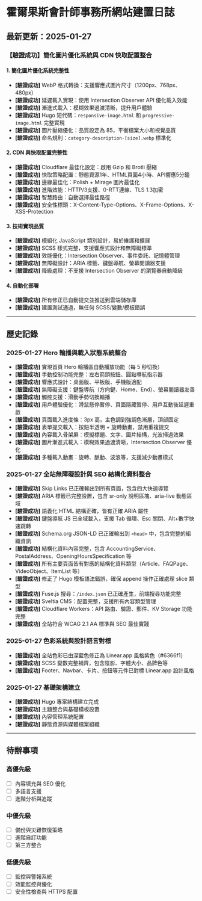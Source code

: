# 霍爾果斯會計師事務所網站建置日誌

## 最新更新：2025-01-27

### 【驗證成功】簡化圖片優化系統與 CDN 快取配置整合

#### 1. 簡化圖片優化系統完整性
- **[驗證成功]** WebP 格式轉換：支援響應式圖片尺寸（1200px、768px、480px）
- **[驗證成功]** 延遲載入實現：使用 Intersection Observer API 優化載入效能
- **[驗證成功]** 漸進式載入：模糊效果過渡清晰，提升用戶體驗
- **[驗證成功]** Hugo 短代碼：`responsive-image.html` 和 `progressive-image.html` 完整實現
- **[驗證成功]** 圖片壓縮優化：品質設定為 85，平衡檔案大小和視覺品質
- **[驗證成功]** 命名規則：`category-description-[size].webp` 標準化

#### 2. CDN 與快取配置完整性
- **[驗證成功]** Cloudflare 最佳化設定：啟用 Gzip 和 Brotli 壓縮
- **[驗證成功]** 快取策略配置：靜態資源1年、HTML頁面4小時、API響應5分鐘
- **[驗證成功]** 邊緣最佳化：Polish + Mirage 圖片最佳化
- **[驗證成功]** 進階效能：HTTP/3支援、0-RTT連線、TLS 1.3加密
- **[驗證成功]** 智慧路由：自動選擇最佳路徑
- **[驗證成功]** 安全性標頭：X-Content-Type-Options、X-Frame-Options、X-XSS-Protection

#### 3. 技術實現品質
- **[驗證成功]** 模組化 JavaScript 類別設計，易於維護和擴展
- **[驗證成功]** SCSS 樣式完整，支援響應式設計和無障礙標準
- **[驗證成功]** 效能優化：Intersection Observer、事件委託、記憶體管理
- **[驗證成功]** 無障礙設計：ARIA 標籤、鍵盤導航、螢幕閱讀器支援
- **[驗證成功]** 降級處理：不支援 Intersection Observer 的瀏覽器自動降級

#### 4. 自動化部署
- **[驗證成功]** 所有修正已自動提交並推送到雲端儲存庫
- **[驗證成功]** 建置測試通過，無任何 SCSS/變數/模板錯誤

---

## 歷史記錄

### 2025-01-27 Hero 輪播與載入狀態系統整合
- **[驗證成功]** 實現首頁 Hero 輪播區自動播放功能（每 5 秒切換）
- **[驗證成功]** 手動控制功能完整：左右箭頭按鈕、圓點導航指示器
- **[驗證成功]** 響應式設計：桌面版、平板版、手機版適配
- **[驗證成功]** 無障礙支援：鍵盤導航（方向鍵、Home、End）、螢幕閱讀器友善
- **[驗證成功]** 觸控支援：滑動手勢切換輪播
- **[驗證成功]** 用戶體驗優化：滑鼠懸停暫停、頁面隱藏暫停、用戶互動後延遲重啟
- **[驗證成功]** 頁面載入進度條：3px 高，主色調到強調色漸層，頂部固定
- **[驗證成功]** 表單提交載入：按鈕半透明 + 旋轉動畫，禁用重複提交
- **[驗證成功]** 內容載入骨架屏：模擬標題、文字、圖片結構，光波掃過效果
- **[驗證成功]** 圖片漸進式載入：模糊效果過渡清晰，Intersection Observer 優化
- **[驗證成功]** 多種載入動畫：旋轉、脈動、波浪等，支援減少動畫模式

### 2025-01-27 全站無障礙設計與 SEO 結構化資料整合
- **[驗證成功]** Skip Links 已正確輸出到所有頁面，包含四大快速導覽
- **[驗證成功]** ARIA 標籤已完整設置，包含 sr-only 說明區塊、aria-live 動態區域
- **[驗證成功]** 語義化 HTML 結構正確，皆有正確 ARIA 屬性
- **[驗證成功]** 鍵盤導航 JS 已全域載入，支援 Tab 循環、Esc 關閉、Alt+數字快速跳轉
- **[驗證成功]** Schema.org JSON-LD 已正確輸出到 `<head>` 中，包含完整的組織資訊
- **[驗證成功]** 結構化資料內容完整，包含 AccountingService、PostalAddress、OpeningHoursSpecification 等
- **[驗證成功]** 所有主要頁面皆有對應的結構化資料類型（Article、FAQPage、VideoObject、ItemList 等）
- **[驗證成功]** 修正了 Hugo 模板語法錯誤，確保 append 操作正確處理 slice 類型
- **[驗證成功]** Fuse.js 搜尋：`/index.json` 已正確產生，前端搜尋功能完整
- **[驗證成功]** Sveltia CMS：配置完整，支援所有內容類型管理
- **[驗證成功]** Cloudflare Workers：API 路由、驗證、郵件、KV Storage 功能完整
- **[驗證成功]** 全站符合 WCAG 2.1 AA 標準與 SEO 最佳實踐

### 2025-01-27 色彩系統與設計語言對標
- **[驗證成功]** 全站色彩已由深藍色修正為 Linear.app 風格紫色（#6366f1）
- **[驗證成功]** SCSS 變數完整補齊，包含陰影、字體大小、品牌色等
- **[驗證成功]** Footer、Navbar、卡片、按鈕等元件已對標 Linear.app 設計風格

### 2025-01-27 基礎架構建立
- **[驗證成功]** Hugo 專案結構建立完成
- **[驗證成功]** 主題整合與基礎模板設置
- **[驗證成功]** 內容管理系統配置
- **[驗證成功]** 靜態資源與媒體檔案組織

---

## 待辦事項

### 高優先級
- [ ] 內容填充與 SEO 優化
- [ ] 多語言支援
- [ ] 進階分析與追蹤

### 中優先級
- [ ] 備份與災難恢復策略
- [ ] 進階自訂功能
- [ ] 第三方整合

### 低優先級
- [ ] 監控與警報系統
- [ ] 效能監控與優化
- [ ] 安全性檢查與 HTTPS 配置
